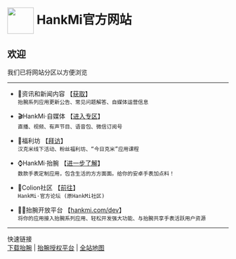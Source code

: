 # <img src="favicon.ico" width="60" height="60" align="center" /> HankMi官方网站

## 欢迎
我们已将网站分区以方便浏览
***

* 📰资讯和新闻内容 【[获取](support.md)】  
`抬腕系列应用更新公告、常见问题解答、自媒体运营信息`  

* 🎬HankMi·自媒体 【[进入专区](live.md)】  
`直播、视频、有声节目、语音包、微信订阅号`  

* 🎁福利坊 【[拜访](today_at_hankmi.md)】  
`汉克米线下活动、粉丝福利坊、“今日克米”应用课程`  

* ⌚HankMi·抬腕 【[进一步了解](download.md)】  
`数款手表定制应用，包含生活的方方面面。给你的安卓手表加点料！`  

* 👥Colion社区 【[前往](community)】  
`HankMi·官方论坛 (原HankMi社区)`  
  
* 🧑‍💻抬腕开放平台 【[hankmi.com/dev](dev)】  
`将你的应用接入抬腕系列应用、轻松开发强大功能、与抬腕共享手表活跃用户资源`  

***

快速链接  
[下载抬腕](https://www.hankmi.com/download/apps)  |  [抬腕授权平台](support/to3rd.md)  |  [全站地图](Maps.md)  
